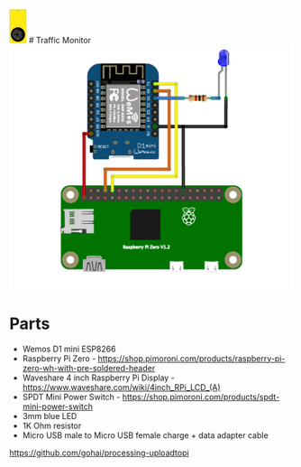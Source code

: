 <img src="TrafficMonitor-icon.svg" height=60px>
# Traffic Monitor

<img src="TrafficMonitor-circuit.png" width=600px> 

# Parts
* Wemos D1 mini ESP8266 
* Raspberry Pi Zero - https://shop.pimoroni.com/products/raspberry-pi-zero-wh-with-pre-soldered-header
* Waveshare 4 inch Raspberry Pi Display - https://www.waveshare.com/wiki/4inch_RPi_LCD_(A)
* SPDT Mini Power Switch - https://shop.pimoroni.com/products/spdt-mini-power-switch
* 3mm blue LED
* 1K Ohm resistor
* Micro USB male to Micro USB female charge + data adapter cable

https://github.com/gohai/processing-uploadtopi